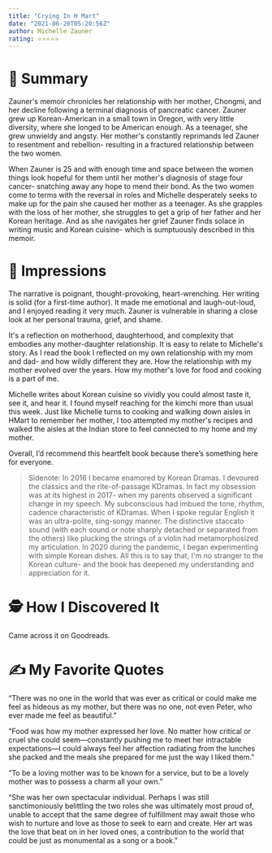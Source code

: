 ```yaml
---
title: "Crying In H Mart"
date: "2021-06-20T05:20:56Z"
author: Michelle Zauner
rating: ⭐⭐⭐⭐⭐
---
```


<style>

</style>


# 🚀 Summary

Zauner's memoir chronicles her relationship with her mother, Chongmi, and her decline following a terminal diagnosis of pancreatic cancer. Zauner grew up Korean-American in a small town in Oregon, with very little diversity, where she longed to be American enough. As a teenager, she grew unwieldy and angsty. Her mother's constantly reprimands led Zauner to resentment and rebellion- resulting in a fractured relationship between the two women. 

When Zauner is 25 and with enough time and space between the women things look hopeful for them until her mother's diagnosis of stage four cancer- snatching away any hope to mend their bond. As the two women come to terms with the reversal in roles and Michelle desperately seeks to make up for the pain she caused her mother as a teenager. As she grapples with the loss of her mother, she struggles to get a grip of her father and her Korean heritage.  And as she navigates her grief Zauner finds solace in writing music and Korean cuisine- which is sumptuously described in this memoir.  

# 🎨 Impressions

The narrative is poignant, thought-provoking, heart-wrenching. Her writing is solid (for a first-time author). It made me emotional and laugh-out-loud, and I enjoyed reading it very much. Zauner is vulnerable in sharing a close look at her personal trauma, grief, and shame. 

It's a reflection on motherhood, daughterhood, and complexity that embodies any mother-daughter relationship. It is easy to relate to Michelle's story. As I read the book I reflected on my own relationship with my mom and dad- and how wildly different they are. How the relationship with my mother evolved over the years. How my mother's love for food and cooking is a part of me. 

Michelle writes about Korean cuisine so vividly you could almost taste it, see it, and hear it. I found myself reaching for the kimchi more than usual this week. Just like Michelle turns to cooking and walking down aisles in HMart to remember her mother, I too attempted my mother's recipes and walked the aisles at the Indian store to feel connected to my home and my mother. 

Overall, I’d recommend this heartfelt book because there’s something here for everyone.

> Sidenote: In 2016 I became enamored by Korean Dramas. I devoured the classics and the rite-of-passage KDramas. In fact my obsession was at its highest in 2017- when my parents observed a significant change in my speech. My subconscious had imbued the tone, rhythm, cadence characteristic of KDramas. When I spoke regular English it was an ultra-polite, sing-songy manner. The distinctive staccato sound (with each sound or note sharply detached or separated from the others) like plucking the strings of a violin had metamorphosized my articulation. In 2020 during the pandemic, I began experimenting with simple Korean dishes. All this is to say that, I'm no stranger to the Korean culture- and the book has deepened my understanding and appreciation for it. 

# 🕵 How I Discovered It

Came across it on Goodreads.

# ✍️ My Favorite Quotes

“There was no one in the world that was ever as critical or could make me feel as hideous as my mother, but there was no one, not even Peter, who ever made me feel as beautiful.”

"Food was how my mother expressed her love. No matter how critical or cruel she could seem—constantly pushing me to meet her intractable expectations—I could always feel her affection radiating from the lunches she packed and the meals she prepared for me just the way I liked them."

“To be a loving mother was to be known for a service, but to be a lovely mother was to possess a charm all your own.”

“She was her own spectacular individual. Perhaps I was still sanctimoniously belittling the two roles she was ultimately most proud of, unable to accept that the same degree of fulfillment may await those who wish to nurture and love as those to seek to earn and create. Her art was the love that beat on in her loved ones, a contribution to the world that could be just as monumental as a song or a book.”

